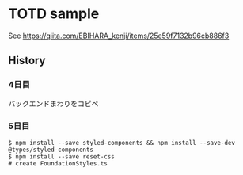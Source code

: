 # TOTD sample

See https://qiita.com/EBIHARA_kenji/items/25e59f7132b96cb886f3

## History

### 4日目

バックエンドまわりをコピペ

### 5日目

```
$ npm install --save styled-components && npm install --save-dev @types/styled-components
$ npm install --save reset-css
# create FoundationStyles.ts
```
